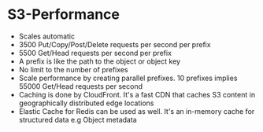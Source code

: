 
# S3-Performance
- Scales automatic
- 3500 Put/Copy/Post/Delete requests per second per prefix
- 5500 Get/Head requests per second per prefix
- A prefix is like the path to the object or object key
- No limit to the number of prefixes
- Scale performance by creating parallel prefixes. 10 prefixes implies 55000 Get/Head requests per second
- Caching is done by CloudFront. It's a fast CDN that caches S3 content in geographically distributed edge locations
- Elastic Cache for Redis can be used as well. It's an in-memory cache for structured data e.g Object metadata